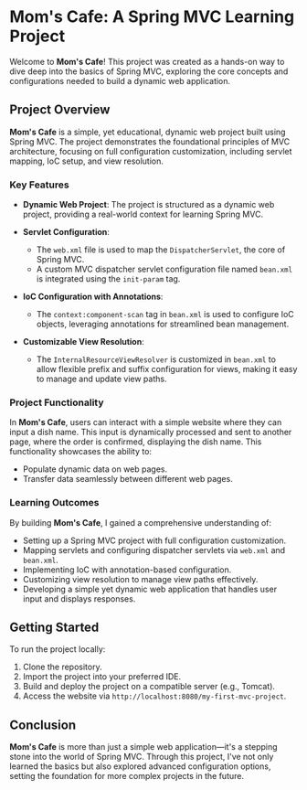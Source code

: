 # Mom's Cafe: A Spring MVC Learning Project

Welcome to **Mom's Cafe**! This project was created as a hands-on way to dive deep into the basics of Spring MVC, exploring the core concepts and configurations needed to build a dynamic web application. 

## Project Overview

**Mom's Cafe** is a simple, yet educational, dynamic web project built using Spring MVC. The project demonstrates the foundational principles of MVC architecture, focusing on full configuration customization, including servlet mapping, IoC setup, and view resolution.

### Key Features

- **Dynamic Web Project**: The project is structured as a dynamic web project, providing a real-world context for learning Spring MVC.

- **Servlet Configuration**: 
  - The `web.xml` file is used to map the `DispatcherServlet`, the core of Spring MVC.
  - A custom MVC dispatcher servlet configuration file named `bean.xml` is integrated using the `init-param` tag.

- **IoC Configuration with Annotations**:
  - The `context:component-scan` tag in `bean.xml` is used to configure IoC objects, leveraging annotations for streamlined bean management.

- **Customizable View Resolution**:
  - The `InternalResourceViewResolver` is customized in `bean.xml` to allow flexible prefix and suffix configuration for views, making it easy to manage and update view paths.

### Project Functionality

In **Mom's Cafe**, users can interact with a simple website where they can input a dish name. This input is dynamically processed and sent to another page, where the order is confirmed, displaying the dish name. This functionality showcases the ability to:

- Populate dynamic data on web pages.
- Transfer data seamlessly between different web pages.

### Learning Outcomes

By building **Mom's Cafe**, I gained a comprehensive understanding of:

- Setting up a Spring MVC project with full configuration customization.
- Mapping servlets and configuring dispatcher servlets via `web.xml` and `bean.xml`.
- Implementing IoC with annotation-based configuration.
- Customizing view resolution to manage view paths effectively.
- Developing a simple yet dynamic web application that handles user input and displays responses.

## Getting Started

To run the project locally:

1. Clone the repository.
2. Import the project into your preferred IDE.
3. Build and deploy the project on a compatible server (e.g., Tomcat).
4. Access the website via `http://localhost:8080/my-first-mvc-project`.

## Conclusion

**Mom's Cafe** is more than just a simple web application—it's a stepping stone into the world of Spring MVC. Through this project, I've not only learned the basics but also explored advanced configuration options, setting the foundation for more complex projects in the future.
